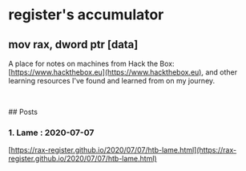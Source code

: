 # register's accumulator

## mov rax, dword ptr [data]

A place for notes on machines from Hack the Box: [https://www.hackthebox.eu](https://www.hackthebox.eu), and other learning resources I've found and learned from on my journey. 

<p>&nbsp;</p>
## Posts

### 1. Lame : 2020-07-07 
[https://rax-register.github.io/2020/07/07/htb-lame.html](https://rax-register.github.io/2020/07/07/htb-lame.html)
